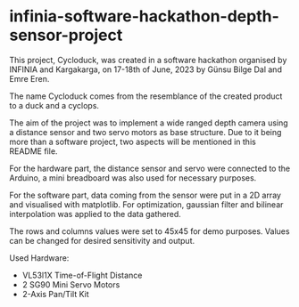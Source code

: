 # infinia-software-hackathon-depth-sensor-project

This project, Cycloduck, was created in a software hackathon organised by INFINIA and Kargakarga, on 17-18th of June, 2023 by Günsu Bilge Dal and Emre Eren.

The name Cycloduck comes from the resemblance of the created product to a duck and a cyclops.

The aim of the project was to implement a wide ranged depth camera using a distance sensor and two servo motors as base structure. Due to it being more than a software project, two aspects will be mentioned in this README file.

For the hardware part, the distance sensor and servo were connected to the Arduino, a mini breadboard was also used for necessary purposes.

For the software part, data coming from the sensor were put in a 2D array and visualised with matplotlib. For optimization, gaussian filter and bilinear interpolation was applied to the data gathered.

The rows and columns values were set to 45x45 for demo purposes. Values can be changed for desired sensitivity and output.

Used Hardware:
- VL53l1X Time-of-Flight Distance
- 2 SG90 Mini Servo Motors 
- 2-Axis Pan/Tilt Kit
